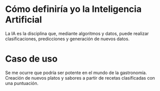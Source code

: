 # Cómo definiría yo la Inteligencia Artificial

La IA es la disciplina que, mediante algoritmos y datos, puede realizar clasificaciones, predicciones y generación de nuevos datos.

# Caso de uso

Se me ocurre que podría ser potente en el mundo de la gastronomía. Creación de nuevos platos y sabores a partir de recetas clasificadas con una puntuación.